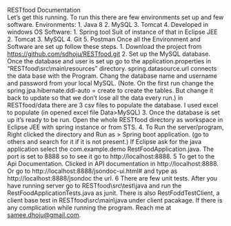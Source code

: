 RESTfood Documentation   
      Let’s get this running.    To run this there are few environments set up and few software.    Environments:   1. Java 8   2. MySQL   3. Tomcat   4. Developed in windows OS   Software:   1. Spring tool Suit of instance of that in Eclipse JEE   2. Tomcat    3. MySQL      4. Git    5. Postman   Once all the Environment and Software are set up follow these steps.   1. Download the project from https://github.com/sdhoju/RESTfood.git    2. Set up the MySQL database. Once the database and user is set up go to the application.properties in “RESTfood\src\main\resources” directory.  spring.datasource.url connects the data base with the Program. Chang the database name and username and password from your local MySQL. (Note.  On the first run change the spring.jpa.hibernate.ddl-auto = create to create the tables. But change it back to update so that we don’t lose all the data every run.)  in RESTfood/data there are 3 csv files to populate the database. I used excel to populate (in opened excel file Data>MySQL)   3. Once the database is set up it’s ready to be run. Open the whole RESTfood directory as workspace in Eclipse JEE with spring instance or from STS.   4. To Run the server/program, Right clicked the directory and Run as >  Spring boot application. (go to others and search for it if it is not present.) If Eclipse ask for the java application select the  com.example.demo RestFoodApplication.java. The port is set to 8888 so to see it go to http://localhost:8888.  5 To get to the Api Documentation. Clicked in API documentation in  http://localhost:8888. Or go to http://localhost:8888/jsondoc-ui.html# and type as http://localhost:8888/jsondoc the url.   6 There are few unit tests. After you have running server go to RESTfood\src\test\java and run the RestFoodApplicationTests.java as junit. There is also RestFoddTestClient, a client base test in RESTfood\src\main\java under client pacakage.  If there is any complication while running the program. Reach me at samee.dhoju@gmail.com. 